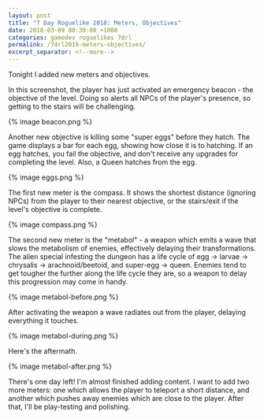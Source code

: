 ```yaml
---
layout: post
title: "7 Day Roguelike 2018: Meters, Objectives"
date: 2018-03-09 00:39:00 +1000
categories: gamedev roguelikes 7drl
permalink: /7drl2018-meters-objectives/
excerpt_separator: <!--more-->
---
```


Tonight I added new meters and objectives.

In this screenshot, the player has just activated an emergency beacon - the objective
of the level. Doing so alerts all NPCs of the player's presence, so getting to the
stairs will be challenging.

{% image beacon.png %}

<!--more-->

Another new objective is killing some "super eggs" before they hatch. The game displays
a bar for each egg, showing how close it is to hatching. If an egg hatches, you fail
the objective, and don't receive any upgrades for completing the level. Also, a Queen
hatches from the egg.

{% image eggs.png %}

The first new meter is the compass. It shows the shortest distance (ignoring NPCs) from
the player to their nearest objective, or the stairs/exit if the level's objective is
complete.

{% image compass.png %}

The second new meter is the "metabol" - a weapon which emits a wave that slows the
metabolism of enemies, effectively delaying their transformations.
The alien special infesting the dungeon has a life cycle of
egg -> larvae -> chrysalis -> arachnoid/beetoid, and super-egg -> queen. Enemies
tend to get tougher the further along the life cycle they are, so a weapon to delay
this progression may come in handy.

{% image metabol-before.png %}

After activating the weapon a wave radiates out from the player, delaying everything
it touches.

{% image metabol-during.png %}

Here's the aftermath.

{% image metabol-after.png %}

There's one day left! I'm almost finished adding content. I want to add two more meters:
one which allows the player to teleport a short distance, and another which pushes away
enemies which are close to the player. After that, I'll be play-testing and polishing.
